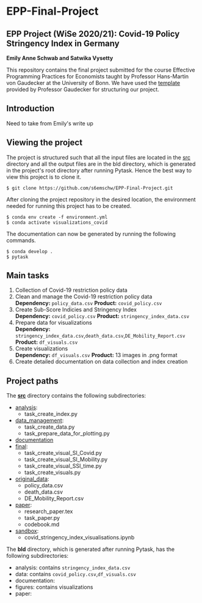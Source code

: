 # EPP-Final-Project
## EPP Project (WiSe 2020/21): Covid-19 Policy Stringency Index in Germany
**Emily Anne Schwab and Satwika Vysetty**

This repository contains the final project submitted for the course Effective Programming Practices for Economists taught by Professor Hans-Martin von Gaudecker at the University of Bonn. We have used the [template](https://econ-project-templates.readthedocs.io/en/stable/index.html) provided by Professor Gaudecker for structuring our project. 

## Introduction
Need to take from Emily's write up

## Viewing the project
The project is structured such that all the input files are located in the [src](https://github.com/s6emschw/EPP-Final-Project/tree/master/src) directory and all the output files are in the bld directory, which is generated in the project's root directory after running Pytask. Hence the best way to view this project is to clone it. 
```
$ git clone https://github.com/s6emschw/EPP-Final-Project.git
```
After cloning the project repository in the desired location, the environment needed for running this project has to be created.
```
$ conda env create -f environment.yml
$ conda activate visualizations_covid
```
The documentation can now be generated by running the following commands.
```
$ conda develop .
$ pytask
```

## Main tasks
1. Collection of Covid-19 restriction policy data 
2. Clean and manage the Covid-19 restriction policy data <br />
**Dependency:** `policy_data.csv` **Product:** `covid_policy.csv`
3. Create Sub-Score Indicies and Stringency Index <br />
**Dependency:** `covid_policy.csv` **Product:** `stringency_index_data.csv`
4. Prepare data for visualizations <br />
**Dependency:** `stringency_index_data.csv`,`death_data.csv`,`DE_Mobility_Report.csv` **Product:** `df_visuals.csv`
5. Create visualizations <br />
**Dependency:** `df_visuals.csv` **Product:** 13 images in .png format
6. Create detailed documentation on data collection and index creation <br />

## Project paths
The [**src**](https://github.com/s6emschw/EPP-Final-Project/tree/master/src) directory contains the following subdirectories:
- [analysis](https://github.com/s6emschw/EPP-Final-Project/tree/master/src/analysis):
   - task_create_index.py
- [data_management](https://github.com/s6emschw/EPP-Final-Project/tree/master/src/data_management):
   - task_create_data.py
   - task_prepare_data_for_plotting.py
- [documentation](https://github.com/s6emschw/EPP-Final-Project/tree/master/src/documentation)
- [final](https://github.com/s6emschw/EPP-Final-Project/tree/master/src/final):
   - task_create_visual_SI_Covid.py
   - task_create_visual_SI_Mobility.py
   - task_create_visual_SSI_time.py
   - task_create_visuals.py
- [original_data](https://github.com/s6emschw/EPP-Final-Project/tree/master/src/original_data):
   - policy_data.csv
   - death_data.csv
   - DE_Mobility_Report.csv
- [paper](https://github.com/s6emschw/EPP-Final-Project/tree/master/src/paper):
   - research_paper.tex
   - task_paper.py
   - codebook.md
- [sandbox](https://github.com/s6emschw/EPP-Final-Project/tree/master/src/sandbox):
   - covid_stringency_index_visualisations.ipynb

The **bld** directory, which is generated after running Pytask, has the following subdirectories:
- analysis: contains `stringency_index_data.csv`
- data: contains `covid_policy.csv`,`df_visuals.csv`
- documentation: 
- figures: contains visualizations 
- paper: 
